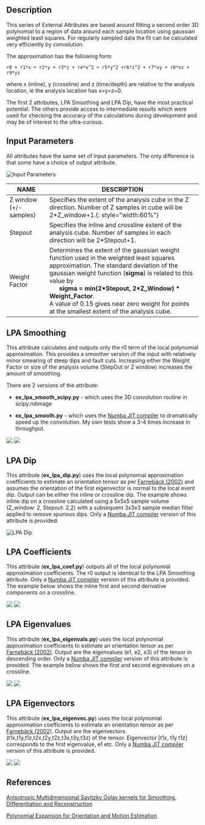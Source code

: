 ## Description
This series of External Attributes are based around fitting a second order 3D polynomial to a region of data around each sample location using gaussian weighted least squares. For regularly sampled data the fit can be calculated very efficiently by convolution. 

The approximation has the following form:

	r0 + r1*x + r2*y + r3*z + r4*x^2 + r5*y^2 +r6*z^2 + r7*xy + r8*xz + r9*yz
	
where x (inline), y (crossline) and z (time/depth) are relative to the analysis location, ie the analysis location has x=y=z=0.

The first 2 attributes, LPA Smoothing and LPA Dip, have the most practical potential. The others provide access to intermediate results which were used for checking the accuracy of the calculations during development and may be of interest to the ultra-curious.

## Input Parameters
All attributes have the same set of input parameters. The only difference is that some have a choice of output attribute.

![Input Parameters](../images/lpa_smooth_inputpar.jpg "LPA external attribute input parameters")

| NAME             | DESCRIPTION |
|------------------|-------------|
| Z window (+/-samples) | Specifies the extent of the analysis cube in the Z direction. Number of Z samples in cube will be 2*Z_window+1.{: style="width:60%"} |
| Stepout               | Specifies the inline and crossline extent of the analysis cube. Number of samples in each direction will be 2*Stepout+1. |
| Weight Factor         | Determines the extent of the gaussian weight function used in the weighted least squares approximation.  The standard deviation of the gaussian weight function (__sigma__) is related to this value by <br/>&nbsp;&nbsp;&nbsp;&nbsp;&nbsp;&nbsp;__sigma = min(2\*Stepout, 2\*Z_Window) * Weight_Factor__.<br/> A value of 0.15 gives near zero weight for points at the smallest extent of the analysis cube. |

## LPA Smoothing
This attribute calculates and outputs only the r0 term of the local polynomial approximation. This provides a smoother version of the input with relatively minor smearing of steep dips and fault cuts. Increasing either the Weight Factor or size of the analysis volume (StepOut or Z window) increases the amount of smoothing.

There are 2 versions of the attribute:

* __ex_lpa_smooth_scipy.py__ - which uses the 3D convolution routine in scipy.ndimage

* __ex_lpa_smooth.py__ - which uses the [Numba JIT compiler](http://numba.pydata.org/) to dramatically speed up the convolution. My own tests show a 3-4 times increase in throughput.

<div class="juxtapose" style="margin:0px;padding:0px" data-startingposition="50" data-showlabels="true" data-showcredits="false" data-animate="false" data-mode="horizontal">
<img src="../../images/lpa_input.jpg" data-label="Input" data-credit="">
<img src="../../images/lpa_2x2x2.jpg"  data-label="lpa 2x2x2 WF: 0.5" data-credit="">
</div>

## LPA Dip 
This attribute (__ex_lpa_dip.py__) uses the local polynomial approximation coefficients to estimate an orientation tensor as per [Farnebäck (2002)](http://dx.doi.org/10.1190/geo2012-0427.1  "Farnebäck, Gunnar. Polynomial Expansion for Orientation and Motion Estimation. Linköping Studies in Science and Technology. Dissertations No, 790") and assumes the orientation of the first eigenvector is normal to the local event dip. Output can be either the inline or crossline dip. The example shows inline dip on a crossline calculated using a 5x5x5 sample volume (Z_window: 2, Stepout: 2,2) with a subsequent 3x3x3 sample median filter applied to remove spurious dips. Only a [Numba JIT compiler](http://numba.pydata.org/) version of this attribute is provided.

![LPA Dip](../images/lpa_dip_2x2x2.jpg "LPA Dip external attribute")

## LPA Coefficients 
This attribute (__ex_lpa_coef.py__) outputs all of the local polynomial approximation coefficients. The r0 output is identical to the LPA Smoothing attribute. Only a [Numba JIT compiler](http://numba.pydata.org/) version of this attribute is provided. The example below shows the inline first and second derivative components on a crossline.

<div class="juxtapose" style="margin:0px;padding:0px" data-startingposition="50" data-showlabels="true" data-showcredits="false" data-animate="false" data-mode="horizontal">
<img src="../../images/lpa_coef_r1_2x2x2.jpg" data-label="lpa inline gradient" data-credit="">
<img src="../../images/lpa_coef_r4_2x2x2.jpg"  data-label="lpa inline 2nd derivative" data-credit="">
</div>

## LPA Eigenvalues 
This attribute (__ex_lpa_eigenvals.py__) uses the local polynomial approximation coefficients to estimate an orientation tensor as per [Farnebäck (2002)](http://dx.doi.org/10.1190/geo2012-0427.1  "Farnebäck, Gunnar. Polynomial Expansion for Orientation and Motion Estimation. Linköping Studies in Science and Technology. Dissertations No, 790"). Output are the eigenvalues (e1, e2, e3) of the tensor in descending order. Only a [Numba JIT compiler](http://numba.pydata.org/) version of this attribute is provided. The example below shows the first and second eignevalues on a crossline.

<div class="juxtapose" style="margin:0px;padding:0px" data-startingposition="50" data-showlabels="true" data-showcredits="false" data-animate="false" data-mode="horizontal">
<img src="../../images/lpa_eigval_1_2x2x2.jpg" data-label="lpa 1st eigenvalue" data-credit="">
<img src="../../images/lpa_eigval_2_2x2x2.jpg"  data-label="lpa 2nd eignevalue" data-credit="">
</div>

## LPA Eigenvectors 
This attribute (__ex_lpa_eigenvec.py__) uses the local polynomial approximation coefficients to estimate an orientation tensor as per [Farnebäck (2002)](http://dx.doi.org/10.1190/geo2012-0427.1  "Farnebäck, Gunnar. Polynomial Expansion for Orientation and Motion Estimation. Linköping Studies in Science and Technology. Dissertations No, 790"). Output are the eigenvectors (t1x,t1y,t1z,t2x,t2y,t2z,t3x,t3y,t3z) of the tensor. Eigenvector [t1x, t1y t1z] corresponds to the first eigenvalue, e1 etc. Only a [Numba JIT compiler](http://numba.pydata.org/) version of this attribute is provided.

<div class="juxtapose" style="margin:0px;padding:0px" data-startingposition="50" data-showlabels="true" data-showcredits="false" data-animate="false" data-mode="horizontal">
<img src="../../images/lpa_eigvec_t1y_2x2x2.jpg" data-label="lpa t1y" data-credit="">
<img src="../../images/lpa_eigvec_t1z_2x2x2.jpg"  data-label="lpa t1z" data-credit="">
</div>

## References
[Anisotropic Multidimensional Savitzky Golay kernels for Smoothing, Differentiation and Reconstruction](http://www.doc.ic.ac.uk/research/technicalreports/2006/DTR06-8.pdf)

[Polynomial Expansion for Orientation and Motion Estimation](http://www.diva-portal.org/smash/get/diva2:302485/FULLTEXT01.pdf)


